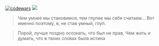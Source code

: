 [![codewars](https://www.codewars.com/users/kostya%20bet/badges/micro)](https://codewars.com/users/kostya%20bet)
 <a href="https://leetcode.com/kostyabet/">
     <img src="https://cp-logo.vercel.app/leetcode/kostyabet"/>
 </a>
> Чем умнее мы становимся, тем глупее мы себя считаем...
> Вот именно поэтому, я, не став умный, глуп.

> Порой, лучше поздно осознать, что был не прав,
> Чем жить и думать, что в твоих словах была истина
